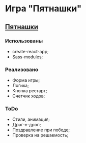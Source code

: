 # Игра "Пятнашки"

## [Пятнашки](https://puzzle-c0619.firebaseapp.com/ 'Пятнашки')

### Использованы

- create-react-app;
- Sass-modules;

### Реализовано

- Форма игры;
- Логика;
- Кнопка рестарт;
- Счетчик ходов;

### ToDo

- Стили, анимация;
- Драг-н-дроп;
- Поздравление при победе;
- Проверка на решаемость;
